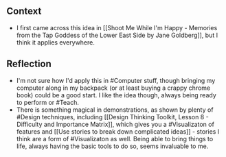 ## Context
- I first came across this idea in [[Shoot Me While I'm Happy - Memories from the Tap Goddess of the Lower East Side by Jane Goldberg]], but I think it applies everywhere. 


## Reflection
- I'm not sure how I'd apply this in #Computer stuff, though bringing my computer along in my backpack (or at least buying a crappy chrome book) could be a good start. I like the idea though, always being ready to perform or #Teach. 
- There is something magical in demonstrations, as shown by plenty of #Design techniques, including [[Design Thinking Toolkit, Lesson 8 - Difficulty and Importance Matrix]], which gives you a #Visualizaton of features and [[Use stories to break down complicated ideas]] - stories I think are a form of #Visualizaton as well. Being able to bring things to life, always having the basic tools to do so, seems invaluable to me. 